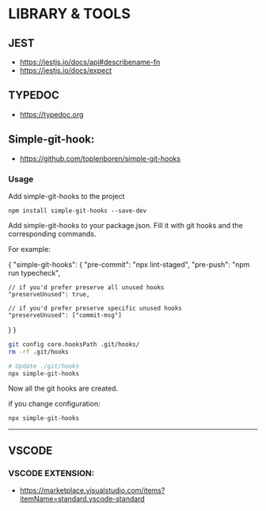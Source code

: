 # LIBRARY & TOOLS

## JEST

- https://jestjs.io/docs/api#describename-fn
- https://jestjs.io/docs/expect

## TYPEDOC

- https://typedoc.org

## Simple-git-hook:

- https://github.com/toplenboren/simple-git-hooks

### Usage

Add simple-git-hooks to the project

```
npm install simple-git-hooks --save-dev
```

Add simple-git-hooks to your package.json. Fill it with git hooks and the
corresponding commands.

For example:

{ "simple-git-hooks": { "pre-commit": "npx lint-staged", "pre-push": "npm run
typecheck",

    // if you'd prefer preserve all unused hooks
    "preserveUnused": true,

    // if you'd prefer preserve specific unused hooks
    "preserveUnused": ["commit-msg"]

} }

```bash
git config core.hooksPath .git/hooks/
rm -rf .git/hooks
```

```bash
# Update ./git/hooks
npx simple-git-hooks
```

Now all the git hooks are created.

if you change configuration:

```bash
npx simple-git-hooks
```

---

## VSCODE

### VSCODE EXTENSION:

- https://marketplace.visualstudio.com/items?itemName=standard.vscode-standard
